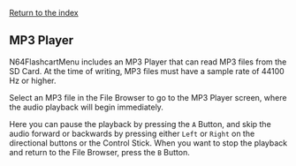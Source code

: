 [Return to the index](./00_index.md)
## MP3 Player
N64FlashcartMenu includes an MP3 Player that can read MP3 files from the SD Card. At the time of writing, MP3 files must have a sample rate of 44100 Hz or higher.

Select an MP3 file in the File Browser to go to the MP3 Player screen, where the audio playback will begin immediately.

Here you can pause the playback by pressing the `A` Button, and skip the audio forward or backwards by pressing either `Left` or `Right` on the directional buttons or the Control Stick. When you want to stop the playback and return to the File Browser, press the `B` Button.

